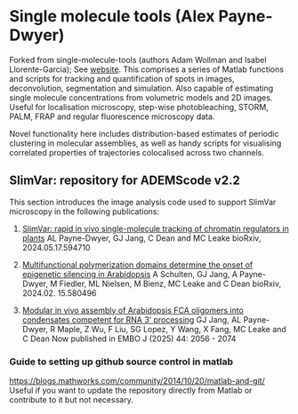 # Single molecule tools (Alex Payne-Dwyer)

Forked from single-molecule-tools (authors Adam Wollman and Isabel Llorente-Garcia); See [website](https://awollman.github.io/single-molecule-tools/).  This comprises a series of Matlab functions and scripts for tracking and quantification of spots in images, deconvolution, segmentation and simulation. Also capable of estimating single molecule concentrations from volumetric models and 2D images.  Useful for localisation microscopy, step-wise photobleaching, STORM, PALM, FRAP and regular fluorescence microscopy data.  

Novel functionality here includes distribution-based estimates of periodic clustering in molecular assemblies, as well as handy scripts for visualising correlated properties of trajectories colocalised across two channels.

## SlimVar: repository for ADEMScode v2.2

This section introduces the image analysis code used to support SlimVar microscopy in the following publications:

1. [SlimVar: rapid in vivo single-molecule tracking of chromatin regulators in plants](https://www.biorxiv.org/content/10.1101/2024.05.17.594710.abstract)
AL Payne-Dwyer, GJ Jang, C Dean and MC Leake
bioRxiv, 2024.05.17.594710

2. [Multifunctional polymerization domains determine the onset of epigenetic silencing in Arabidopsis](https://www.biorxiv.org/content/10.1101/2024.02.15.580496.abstract)
A Schulten, GJ Jang, A Payne-Dwyer, M Fiedler, ML Nielsen, M Bienz, MC Leake and C Dean
bioRxiv, 2024.02. 15.580496

3. [Modular in vivo assembly of Arabidopsis FCA oligomers into condensates competent for RNA 3’ processing](https://doi.org/10.1038/s44318-025-00394-4)
GJ Jang, AL Payne-Dwyer, R Maple, Z Wu, F Liu, SG Lopez, Y Wang, X Fang, MC Leake and C Dean
Now published in EMBO J (2025) 44: 2056 - 2074


### Guide to setting up github source control in matlab

https://blogs.mathworks.com/community/2014/10/20/matlab-and-git/
Useful if you want to update the repository directly from Matlab or contribute to it but not necessary.
